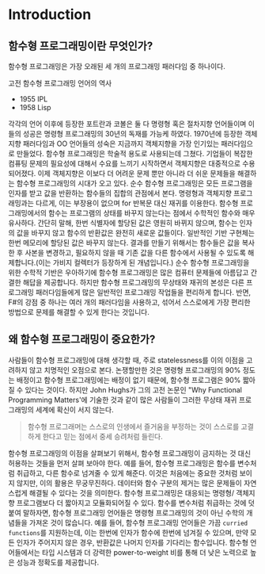 # Introduction

## 함수형 프로그래밍이란 무엇인가?

함수형 프로그래밍은 가장 오래된 세 개의 프로그래밍 패러다임 중 하나이다.

고전 함수형 프로그래밍 언어의 역사
- 1955 IPL
- 1958 Lisp

각각의 언어 이후에 등장한 포트란과 코볼은 둘 다 명령형 혹은 절차지향 언어들이며 이들의 성공은 명령형 프로그래밍의 30년의 독재를 가능케 하였다. 1970년에 등장한 객체지향 패러다임과 OO 언어들의 성숙은 지금까지 객체지향을 가장 인기있는 패러다임으로 만들었다.
함수형 프로그래밍은 학술적 용도로 사용되는데 그쳤다. 기업들이 복잡한 컴퓨팅 문제의 필요성에 대해서 수요를 느끼기 시작하면서 객체지향은 대중적으로 수용되어졌다. 이제 객체지향은 이보다 더 어려운 문제 뿐만 아니라 더 쉬운 문제들을 해결하는 함수형 프로그래밍의 시대가 오고 있다.
순수 함수형 프로그래밍은 모든 프로그램을 인자를 받고 값을 반환하는 함수들의 집합의 관점에서 본다. 명령형과 객체지향 프로그래밍과는 다르게, 이는 부장용이 없으며 for 반복문 대신 재귀를 이용한다. 함수형 프로그래밍에서의 함수는 프로그램의 상태를 바꾸지 않는다는 점에서 수학적인 함수와 매우 유사하다. 간단히 말해, 한번 식별자에 할당된 값은 영원히 바뀌지 않으며, 함수는 인자의 값을 바꾸지 않고 함수의 반환값은 완전히 새로운 값들이다. 일반적인 기반 구현체는 한번 메모리에 할당된 값은 바꾸지 않는다. 결과를 만들기 위해서는 함수들은 값을 복사한 후 사본을 변경하고, 필요하지 않을 때 기존 값을 다른 함수에서 사용될 수 있도록 해제합니다.(이는 가비지 컬렉터가 등장하게 된 개념입니다.)
순수 함수형 프로그래밍을 위한 수학적 기반은 우아하기에 함수형 프로그래밍은 많은 컴퓨터 문제들에 아름답고 간결한 해답을 제공합니다. 하지만 함수형 프로그래밍의 무상태와 재귀의 본성은 다른 프로그래밍 패러다임들에게 많은 일반적인 프로그래밍 작업들을 편리하게 합니다. 반면, F#의 강점 중 하나는 여러 개의 패러다임을 사용하고, 섞어서 스스로에게 가장 편리한 방법으로 문제를 해결할 수 있게 한다는 것입니다.

## 왜 함수형 프로그래밍이 중요한가?

사람들이 함수형 프로그래밍에 대해 생각할 때, 주로 statelessness를 이의 이점을 고려하지 않고 치명적인 오점으로 본다. 논쟁할만한 것은 명령형 프로그래밍의 90% 정도는 배정이고 함수형 프로그래밍에는 배정이 없기 때문에, 함수형 프로그램은 90% 짧아질 수 있다는 것이다. 하지만 John Hughs가 그의 고전 논문인 "Why Functional Programming Matters'에 기술한 것과 같이 많은 사람들이 그러한 무상태 재귀 프로그래밍의 세계에 확신이 서지 않는다.

> 함수형 프로그래머는 스스로의 인생에서 즐거움을 부정하는 것이 스스로를 고결하게 한다고 믿는 점에서 중세 승려처럼 들린다.

함수형 프로그래밍의 이점을 살펴보기 위해서, 함수형 프로그래밍이 금지하는 것 대신 허용하는 것들을 먼저 살펴 보아야 한다. 예를 들어, 함수형 프로그래밍은 함수를 변수처럼 취급하고, 다른 함수로 넘겨줄 수 있게 해준다. 이것은 처음에는 중요한 것처럼 보이지 않지만, 이의 활용은 무궁무진하다. 데이터와 함수 구분의 제거는 많은 문제들이 자연스럽게 해결될 수 있다는 것을 의미한다. 함수형 프로그래밍은 대응되는 명령형/ 객체지향 프로그램보다 더 짧아지고 모듈화되어질 수 있다.
함수를 변수처럼 취급하는 것에 덧붙여 말하자면, 함수형 프로그래밍 언어들은 명령형 프로그래밍의 것이 아닌 수학의 개념들을 가져온 것이 많습니다. 예를 들어, 함수형 프로그래밍 언어들은 가끔 `curried functions`를 지원하는데, 이는 한번에 인자가 함수에 한번에 넘겨질 수 있으며, 만약 모든 인자가 주어지지 않은 경우, 반환값은 나머지 인자를 기다리는 함수입니다. 함수형 언어들에서는 타입 시스템과 더 강력한 power-to-weight 비를 통해 더 낮은 노력으로 높은 성능과 정확도를 제공합니다.
